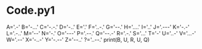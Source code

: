 # Code.py1
A='.-'
B='-...'
C='-.-.'
D='-..'
E='.'
F='..-.'
G='--.'
H='....'
I='..'
J='.---'
K='-.-'
L='.-..'
M='--'
N='-.'
O='---'
P='.--.'
Q='--.-'
R='.-.'
S='...'
T='-'
U='..-'
V='...-'
W='.--'
X='-..-'
Y='-.--'
Z='--..'
?='..--.'
print(B, U, R, U, Q)
